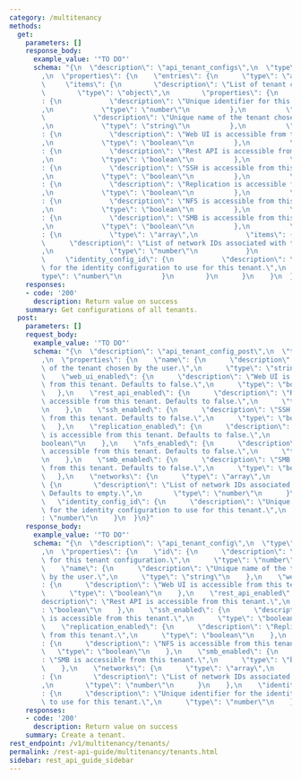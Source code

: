 ```yaml
---
category: /multitenancy
methods:
  get:
    parameters: []
    response_body:
      example_value: '"TO DO"'
      schema: "{\n  \"description\": \"api_tenant_configs\",\n  \"type\": \"object\"\
        ,\n  \"properties\": {\n    \"entries\": {\n      \"type\": \"array\",\n \
        \     \"items\": {\n        \"description\": \"List of tenant configs\",\n\
        \        \"type\": \"object\",\n        \"properties\": {\n          \"id\"\
        : {\n            \"description\": \"Unique identifier for this tenant configuration.\"\
        ,\n            \"type\": \"number\"\n          },\n          \"name\": {\n\
        \            \"description\": \"Unique name of the tenant chosen by the user.\"\
        ,\n            \"type\": \"string\"\n          },\n          \"web_ui_enabled\"\
        : {\n            \"description\": \"Web UI is accessible from this tenant.\"\
        ,\n            \"type\": \"boolean\"\n          },\n          \"rest_api_enabled\"\
        : {\n            \"description\": \"Rest API is accessible from this tenant.\"\
        ,\n            \"type\": \"boolean\"\n          },\n          \"ssh_enabled\"\
        : {\n            \"description\": \"SSH is accessible from this tenant.\"\
        ,\n            \"type\": \"boolean\"\n          },\n          \"replication_enabled\"\
        : {\n            \"description\": \"Replication is accessible from this tenant.\"\
        ,\n            \"type\": \"boolean\"\n          },\n          \"nfs_enabled\"\
        : {\n            \"description\": \"NFS is accessible from this tenant.\"\
        ,\n            \"type\": \"boolean\"\n          },\n          \"smb_enabled\"\
        : {\n            \"description\": \"SMB is accessible from this tenant.\"\
        ,\n            \"type\": \"boolean\"\n          },\n          \"networks\"\
        : {\n            \"type\": \"array\",\n            \"items\": {\n        \
        \      \"description\": \"List of network IDs associated with this tenant.\"\
        ,\n              \"type\": \"number\"\n            }\n          },\n     \
        \     \"identity_config_id\": {\n            \"description\": \"Unique identifier\
        \ for the identity configuration to use for this tenant.\",\n            \"\
        type\": \"number\"\n          }\n        }\n      }\n    }\n  }\n}"
    responses:
    - code: '200'
      description: Return value on success
    summary: Get configurations of all tenants.
  post:
    parameters: []
    request_body:
      example_value: '"TO DO"'
      schema: "{\n  \"description\": \"api_tenant_config_post\",\n  \"type\": \"object\"\
        ,\n  \"properties\": {\n    \"name\": {\n      \"description\": \"Unique name\
        \ of the tenant chosen by the user.\",\n      \"type\": \"string\"\n    },\n\
        \    \"web_ui_enabled\": {\n      \"description\": \"Web UI is accessible\
        \ from this tenant. Defaults to false.\",\n      \"type\": \"boolean\"\n \
        \   },\n    \"rest_api_enabled\": {\n      \"description\": \"Rest API is\
        \ accessible from this tenant. Defaults to false.\",\n      \"type\": \"boolean\"\
        \n    },\n    \"ssh_enabled\": {\n      \"description\": \"SSH is accessible\
        \ from this tenant. Defaults to false.\",\n      \"type\": \"boolean\"\n \
        \   },\n    \"replication_enabled\": {\n      \"description\": \"Replication\
        \ is accessible from this tenant. Defaults to false.\",\n      \"type\": \"\
        boolean\"\n    },\n    \"nfs_enabled\": {\n      \"description\": \"NFS is\
        \ accessible from this tenant. Defaults to false.\",\n      \"type\": \"boolean\"\
        \n    },\n    \"smb_enabled\": {\n      \"description\": \"SMB is accessible\
        \ from this tenant. Defaults to false.\",\n      \"type\": \"boolean\"\n \
        \   },\n    \"networks\": {\n      \"type\": \"array\",\n      \"items\":\
        \ {\n        \"description\": \"List of network IDs associated with this tenant.\
        \ Defaults to empty.\",\n        \"type\": \"number\"\n      }\n    },\n \
        \   \"identity_config_id\": {\n      \"description\": \"Unique identifier\
        \ for the identity configuration to use for this tenant.\",\n      \"type\"\
        : \"number\"\n    }\n  }\n}"
    response_body:
      example_value: '"TO DO"'
      schema: "{\n  \"description\": \"api_tenant_config\",\n  \"type\": \"object\"\
        ,\n  \"properties\": {\n    \"id\": {\n      \"description\": \"Unique identifier\
        \ for this tenant configuration.\",\n      \"type\": \"number\"\n    },\n\
        \    \"name\": {\n      \"description\": \"Unique name of the tenant chosen\
        \ by the user.\",\n      \"type\": \"string\"\n    },\n    \"web_ui_enabled\"\
        : {\n      \"description\": \"Web UI is accessible from this tenant.\",\n\
        \      \"type\": \"boolean\"\n    },\n    \"rest_api_enabled\": {\n      \"\
        description\": \"Rest API is accessible from this tenant.\",\n      \"type\"\
        : \"boolean\"\n    },\n    \"ssh_enabled\": {\n      \"description\": \"SSH\
        \ is accessible from this tenant.\",\n      \"type\": \"boolean\"\n    },\n\
        \    \"replication_enabled\": {\n      \"description\": \"Replication is accessible\
        \ from this tenant.\",\n      \"type\": \"boolean\"\n    },\n    \"nfs_enabled\"\
        : {\n      \"description\": \"NFS is accessible from this tenant.\",\n   \
        \   \"type\": \"boolean\"\n    },\n    \"smb_enabled\": {\n      \"description\"\
        : \"SMB is accessible from this tenant.\",\n      \"type\": \"boolean\"\n\
        \    },\n    \"networks\": {\n      \"type\": \"array\",\n      \"items\"\
        : {\n        \"description\": \"List of network IDs associated with this tenant.\"\
        ,\n        \"type\": \"number\"\n      }\n    },\n    \"identity_config_id\"\
        : {\n      \"description\": \"Unique identifier for the identity configuration\
        \ to use for this tenant.\",\n      \"type\": \"number\"\n    }\n  }\n}"
    responses:
    - code: '200'
      description: Return value on success
    summary: Create a tenant.
rest_endpoint: /v1/multitenancy/tenants/
permalink: /rest-api-guide/multitenancy/tenants.html
sidebar: rest_api_guide_sidebar
---
```

